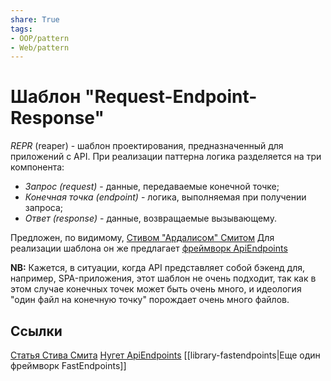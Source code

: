 ```yaml
---
share: True
tags: 
- OOP/pattern
- Web/pattern
---
```

# Шаблон "Request-Endpoint-Response"
*REPR* (reaper) - шаблон проектирования, предназначенный для приложений с API.
При реализации паттерна логика разделяется на три компонента:
- *Запрос (request)* - данные, передаваемые конечной точке;
- *Конечная точка (endpoint)* - логика, выполняемая при получении запроса;
- *Ответ (response)* - данные, возвращаемые вызывающему.

Предложен, по видимому, [Стивом "Ардалисом" Смитом](https://github.com/ardalis) 
Для реализации шаблона он же предлагает [фреймворк ApiEndpoints](https://github.com/ardalis/ApiEndpoints)

**NB:** Кажется, в ситуации, когда API представляет собой бэкенд для, например, SPA-приложения, этот шаблон не очень подходит, так как в этом случае конечных точек может быть очень много, и идеология "один файл на конечную точку" порождает очень много файлов.

## Ссылки
[Статья Стива Смита](https://ardalis.com/mvc-controllers-are-dinosaurs-embrace-api-endpoints/)
[Нугет ApiEndpoints](https://www.nuget.org/packages/Ardalis.ApiEndpoints/)
[[library-fastendpoints|Еще один фреймворк FastEndpoints]]